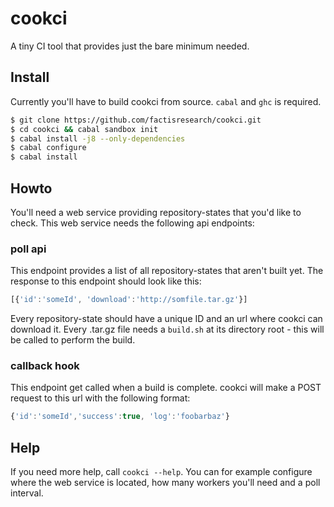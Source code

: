 # cookci
A tiny CI tool that provides just the bare minimum needed.

## Install
Currently you'll have to build cookci from source. `cabal` and `ghc` is required.

```bash
$ git clone https://github.com/factisresearch/cookci.git
$ cd cookci && cabal sandbox init
$ cabal install -j8 --only-dependencies
$ cabal configure
$ cabal install
```

## Howto
You'll need a web service providing repository-states that you'd like to check. This web service needs the following api endpoints:

### poll api
This endpoint provides a list of all repository-states that aren't built yet. The response to this endpoint should look like this:

```javascript
[{'id':'someId', 'download':'http://somfile.tar.gz'}]
```

Every repository-state should have a unique ID and an url where cookci can download it. Every .tar.gz file needs a `build.sh` at its directory root - this will be called to perform the build.

### callback hook
This endpoint get called when a build is complete. cookci will make a POST request to this url with the following format:

```javascript
{'id':'someId','success':true, 'log':'foobarbaz'}
```

## Help
If you need more help, call `cookci --help`. You can for example configure where the web service is located, how many workers you'll need and a poll interval.